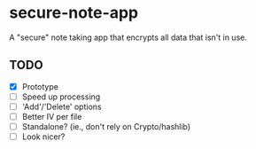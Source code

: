 # secure-note-app
A "secure" note taking app that encrypts all data that isn't in use.

## TODO
- [x] Prototype
- [ ] Speed up processing
- [ ] 'Add'/'Delete' options
- [ ] Better IV per file
- [ ] Standalone? (ie., don't rely on Crypto/hashlib)
- [ ] Look nicer?
